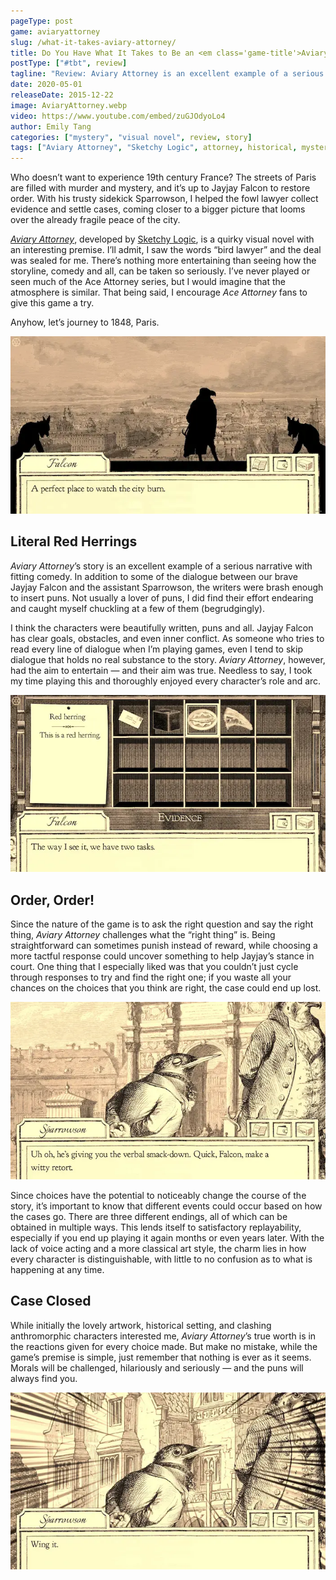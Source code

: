 ```yaml
---
pageType: post
game: aviaryattorney
slug: /what-it-takes-aviary-attorney/
title: Do You Have What It Takes to Be an <em class='game-title'>Aviary Attorney</em>?
postType: ["#tbt", review]
tagline: "Review: Aviary Attorney is an excellent example of a serious narrative with fitting comedy. Morals will be challenged, hilariously and seriously—and the puns will always find you. Being straightforward can sometimes punish instead of reward, while choosing a more tactful response could uncover something to help Jayjay’s stance in court."
date: 2020-05-01
releaseDate: 2015-12-22
image: AviaryAttorney.webp
video: https://www.youtube.com/embed/zuGJOdyoLo4
author: Emily Tang
categories: ["mystery", "visual novel", review, story]
tags: ["Aviary Attorney", "Sketchy Logic", attorney, historical, mystery, puns]
---
```


Who doesn’t want to experience 19th century France? The streets of Paris are filled with murder and mystery, and it’s up to Jayjay Falcon to restore order. With his trusty sidekick Sparrowson, I helped the fowl lawyer collect evidence and settle cases, coming closer to a bigger picture that looms over the already fragile peace of the city.

[_Aviary Attorney_](http://aviaryattorney.com/), developed by [Sketchy Logic](https://twitter.com/aviaryattorney?lang=en), is a quirky visual novel with an interesting premise. I’ll admit, I saw the words “bird lawyer” and the deal was sealed for me. There’s nothing more entertaining than seeing how the storyline, comedy and all, can be taken so seriously. I’ve never played or seen much of the Ace Attorney series, but I would imagine that the atmosphere is similar. That being said, I encourage _Ace Attorney_ fans to give this game a try.

Anyhow, let’s journey to 1848, Paris.

![Falcon watching the city burn][image0]

## Literal Red Herrings

_Aviary Attorney_’s story is an excellent example of a serious narrative with fitting comedy. In addition to some of the dialogue between our brave Jayjay Falcon and the assistant Sparrowson, the writers were brash enough to insert puns. Not usually a lover of puns, I did find their effort endearing and caught myself chuckling at a few of them (begrudgingly).

I think the characters were beautifully written, puns and all. Jayjay Falcon has clear goals, obstacles, and even inner conflict. As someone who tries to read every line of dialogue when I’m playing games, even I tend to skip dialogue that holds no real substance to the story. _Aviary Attorney_, however, had the aim to entertain — and their aim was true. Needless to say, I took my time playing this and thoroughly enjoyed every character’s role and arc.

![Falcon's inventory containing a literal red herring][image1]

## Order, Order!

Since the nature of the game is to ask the right question and say the right thing, _Aviary Attorney_ challenges what the “right thing” is. Being straightforward can sometimes punish instead of reward, while choosing a more tactful response could uncover something to help Jayjay’s stance in court. One thing that I especially liked was that you couldn’t just cycle through responses to try and find the right one; if you waste all your chances on the choices that you think are right, the case could end up lost.

![Sparrowson talking about a verbal smackdown and telling Falcon to be witty][image2]

Since choices have the potential to noticeably change the course of the story, it’s important to know that different events could occur based on how the cases go. There are three different endings, all of which can be obtained in multiple ways. This lends itself to satisfactory replayability, especially if you end up playing it again months or even years later. With the lack of voice acting and a more classical art style, the charm lies in how every character is distinguishable, with little to no confusion as to what is happening at any time.

## Case Closed

While initially the lovely artwork, historical setting, and clashing anthromorphic characters interested me, _Aviary Attorney_’s true worth is in the reactions given for every choice made. But make no mistake, while the game’s premise is simple, just remember that nothing is ever as it seems. Morals will be challenged, hilariously and seriously — and the puns will always find you.

![Sparrowson's reaction and dialogue with the pun: "Wing it"][image3]

[image0]: ../../../images/post/aviaryattorney/AviaryAttorney0.webp
[image1]: ../../../images/post/aviaryattorney/AviaryAttorney1.webp
[image2]: ../../../images/post/aviaryattorney/AviaryAttorney2.webp
[image3]: ../../../images/post/aviaryattorney/AviaryAttorney3.webp
